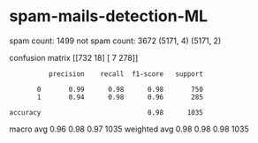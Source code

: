 # spam-mails-detection-ML

spam count: 1499
not spam count: 3672
(5171, 4)
(5171, 2)

confusion matrix
[[732  18]
 [  7 278]]
 
              precision    recall  f1-score   support

           0       0.99      0.98      0.98       750
           1       0.94      0.98      0.96       285

    accuracy                           0.98      1035
   macro avg       0.96      0.98      0.97      1035
weighted avg       0.98      0.98      0.98      1035



